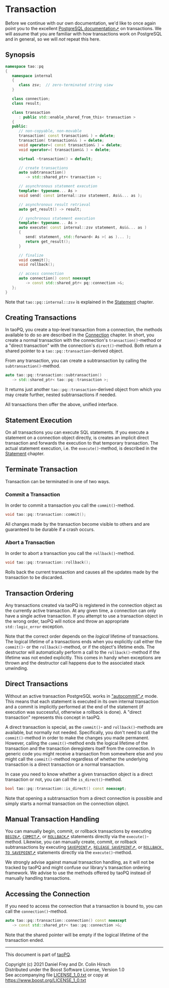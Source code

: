 # Transaction

Before we continue with our own documentation, we'd like to once again point you to the excellent [PostgreSQL documentation➚](https://www.postgresql.org/docs/current/tutorial-transactions.html) on transactions.
We will assume that you are familiar with how transactions work on PostgreSQL and in general, so we will *not* repeat this here.

## Synopsis

```c++
namespace tao::pq
{
   namespace internal
   {
      class zsv;  // zero-terminated string view
   }

   class connection;
   class result;

   class transaction
      : public std::enable_shared_from_this< transaction >
   {
   public:
      // non-copyable, non-movable
      transaction( const transaction& ) = delete;
      transaction( transaction&& ) = delete;
      void operator=( const transaction& ) = delete;
      void operator=( transaction&& ) = delete;

      virtual ~transaction() = default;

      // create transactions
      auto subtransaction()
         -> std::shared_ptr< transaction >;

      // asynchronous statement execution
      template< typename... As >
      void send( const internal::zsv statement, As&&... as );

      // asynchronous result retrieval
      auto get_result() -> result;

      // synchronous statement execution
      template< typename... As >
      auto execute( const internal::zsv statement, As&&... as )
      {
         send( statement, std::forward< As >( as )... );
         return get_result();
      }

      // finalize
      void commit();
      void rollback();

      // access connection
      auto connection() const noexcept
         -> const std::shared_ptr< pq::connection >&;
   };
}
```

Note that `tao::pq::internal::zsv` is explained in the [Statement](Statement.md) chapter.

## Creating Transactions

In taoPQ, you create a top-level transaction from a connection, the methods available to do so are described in the [Connection](Connection.md) chapter.
In short, you create a normal transaction with the connection's `transaction()`-method or a "direct transaction" with the connection's `direct()`-method.
Both return a shared pointer to a `tao::pq::transaction`-derived object.

From any transaction, you can create a subtransaction by calling the `subtransaction()`-method.

```c++
auto tao::pq::transaction::subtransaction()
   -> std::shared_ptr< tao::pq::transaction >;
```

It returns just another `tao::pq::transaction`-derived object from which you may create further, nested subtransactions if needed.

All transactions then offer the above, unified interface.

## Statement Execution

On all transactions you can execute SQL statements.
If you execute a statement on a connection object directly, is creates an implicit direct transaction and forwards the execution to that temporary transaction.
The actual statement execution, i.e. the `execute()`-method, is described in the [Statement](Statement.md) chapter.

## Terminate Transaction

Transaction can be terminated in one of two ways.

### Commit a Transaction

In order to commit a transaction you call the `commit()`-method.

```c++
void tao::pq::transaction::commit();
```

All changes made by the transaction become visible to others and are guaranteed to be durable if a crash occurs.

### Abort a Transaction

In order to abort a transaction you call the `rollback()`-method.

```c++
void tao::pq::transaction::rollback();
```

Rolls back the current transaction and causes all the updates made by the transaction to be discarded.

## Transaction Ordering

Any transactions created via taoPQ is registered in the connection object as the currently active transaction.
At any given time, a connection can only have a single active transaction.
If you attempt to use a transaction object in the wrong order, taoPQ will notice and throw an appropriate `std::logic_error` exception.

Note that the correct order depends on the *logical* lifetime of transactions.
The logical lifetime of a transactions ends when you explicitly call either the `commit()`- or the `rollback()`-method, or if the object's lifetime ends.
The destructor will automatically perform a call to the `rollback()`-method if the lifetime was not ended explicitly.
This comes in handy when exceptions are thrown and the destructor call happens due to the associated stack unwinding.

## Direct Transactions

Without an active transaction PostgreSQL works in ["autocommit"➚](https://www.postgresql.org/docs/current/sql-begin.html) mode.
This means that each statement is executed in its own internal transaction and a commit is implicitly performed at the end of the statement (if execution was successful, otherwise a rollback is done).
A "direct transaction" represents this concept in taoPQ.

A direct transaction is special, as the `commit()`- and `rollback()`-methods are available, but normally not needed.
Specifically, you don't need to call the `commit()`-method in order to make the changes you made permanent.
However, calling the `commit()`-method ends the logical lifetime of the transaction and the transaction deregisters itself from the connection.
In generic code you might receive a transaction from somewhere else and you might call the `commit()`-method regardless of whether the underlying transaction is a direct transaction or a normal transaction.

In case you need to know whether a given transaction object is a direct transaction or not, you can call the `is_direct()`-method.

```c++
bool tao::pq::transaction::is_direct() const noexcept;
```

Note that opening a subtransaction from a direct connection is possible and simply starts a normal transaction on the connection object.

## Manual Transaction Handling

You can manually begin, commit, or rollback transactions by executing [`BEGIN`➚](https://www.postgresql.org/docs/current/sql-begin.html), [`COMMIT`➚](https://www.postgresql.org/docs/current/sql-commit.html), or [`ROLLBACK`➚](https://www.postgresql.org/docs/current/sql-rollback.html) statements directly via the `execute()`-method.
Likewise, you can manually create, commit, or rollback subtransactions by executing [`SAVEPOINT`➚](https://www.postgresql.org/docs/current/sql-savepoint.html), [`RELEASE SAVEPOINT`➚](https://www.postgresql.org/docs/current/sql-release-savepoint.html), or [`ROLLBACK TO SAVEPOINT`➚](https://www.postgresql.org/docs/current/sql-rollback-to.html) statements directly via the `execute()`-method.

We strongly advise against manual transaction handling, as it will not be tracked by taoPQ and might confuse our library's transaction ordering framework.
We advise to use the methods offered by taoPQ instead of manually handling transactions.

## Accessing the Connection

If you need to access the connection that a transaction is bound to, you can call the `connection()`-method.

```c++
auto tao::pq::transaction::connection() const noexcept
   -> const std::shared_ptr< tao::pq::connection >&;
```

Note that the shared pointer will be empty if the logical lifetime of the transaction ended.

---

This document is part of [taoPQ](https://github.com/taocpp/taopq).

Copyright (c) 2021 Daniel Frey and Dr. Colin Hirsch<br>
Distributed under the Boost Software License, Version 1.0<br>
See accompanying file [LICENSE_1_0.txt](../LICENSE_1_0.txt) or copy at https://www.boost.org/LICENSE_1_0.txt
